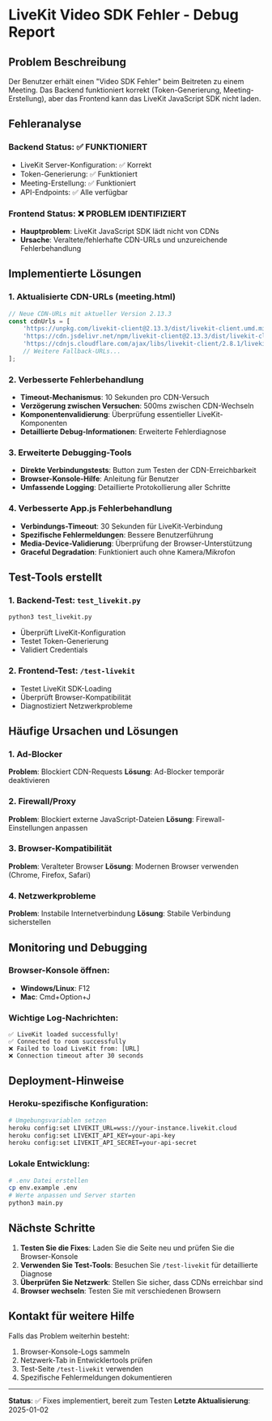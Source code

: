 # LiveKit Video SDK Fehler - Debug Report

## Problem Beschreibung

Der Benutzer erhält einen "Video SDK Fehler" beim Beitreten zu einem Meeting. Das Backend funktioniert korrekt (Token-Generierung, Meeting-Erstellung), aber das Frontend kann das LiveKit JavaScript SDK nicht laden.

## Fehleranalyse

### Backend Status: ✅ FUNKTIONIERT
- LiveKit Server-Konfiguration: ✅ Korrekt
- Token-Generierung: ✅ Funktioniert
- Meeting-Erstellung: ✅ Funktioniert
- API-Endpoints: ✅ Alle verfügbar

### Frontend Status: ❌ PROBLEM IDENTIFIZIERT
- **Hauptproblem**: LiveKit JavaScript SDK lädt nicht von CDNs
- **Ursache**: Veraltete/fehlerhafte CDN-URLs und unzureichende Fehlerbehandlung

## Implementierte Lösungen

### 1. Aktualisierte CDN-URLs (meeting.html)
```javascript
// Neue CDN-URLs mit aktueller Version 2.13.3
const cdnUrls = [
    'https://unpkg.com/livekit-client@2.13.3/dist/livekit-client.umd.min.js',
    'https://cdn.jsdelivr.net/npm/livekit-client@2.13.3/dist/livekit-client.umd.min.js',
    'https://cdnjs.cloudflare.com/ajax/libs/livekit-client/2.8.1/livekit-client.umd.min.js',
    // Weitere Fallback-URLs...
];
```

### 2. Verbesserte Fehlerbehandlung
- **Timeout-Mechanismus**: 10 Sekunden pro CDN-Versuch
- **Verzögerung zwischen Versuchen**: 500ms zwischen CDN-Wechseln
- **Komponentenvalidierung**: Überprüfung essentieller LiveKit-Komponenten
- **Detaillierte Debug-Informationen**: Erweiterte Fehlerdiagnose

### 3. Erweiterte Debugging-Tools
- **Direkte Verbindungstests**: Button zum Testen der CDN-Erreichbarkeit
- **Browser-Konsole-Hilfe**: Anleitung für Benutzer
- **Umfassende Logging**: Detaillierte Protokollierung aller Schritte

### 4. Verbesserte App.js Fehlerbehandlung
- **Verbindungs-Timeout**: 30 Sekunden für LiveKit-Verbindung
- **Spezifische Fehlermeldungen**: Bessere Benutzerführung
- **Media-Device-Validierung**: Überprüfung der Browser-Unterstützung
- **Graceful Degradation**: Funktioniert auch ohne Kamera/Mikrofon

## Test-Tools erstellt

### 1. Backend-Test: `test_livekit.py`
```bash
python3 test_livekit.py
```
- Überprüft LiveKit-Konfiguration
- Testet Token-Generierung
- Validiert Credentials

### 2. Frontend-Test: `/test-livekit`
- Testet LiveKit SDK-Loading
- Überprüft Browser-Kompatibilität
- Diagnostiziert Netzwerkprobleme

## Häufige Ursachen und Lösungen

### 1. Ad-Blocker
**Problem**: Blockiert CDN-Requests
**Lösung**: Ad-Blocker temporär deaktivieren

### 2. Firewall/Proxy
**Problem**: Blockiert externe JavaScript-Dateien
**Lösung**: Firewall-Einstellungen anpassen

### 3. Browser-Kompatibilität
**Problem**: Veralteter Browser
**Lösung**: Modernen Browser verwenden (Chrome, Firefox, Safari)

### 4. Netzwerkprobleme
**Problem**: Instabile Internetverbindung
**Lösung**: Stabile Verbindung sicherstellen

## Monitoring und Debugging

### Browser-Konsole öffnen:
- **Windows/Linux**: F12
- **Mac**: Cmd+Option+J

### Wichtige Log-Nachrichten:
```
✅ LiveKit loaded successfully!
✅ Connected to room successfully
❌ Failed to load LiveKit from: [URL]
❌ Connection timeout after 30 seconds
```

## Deployment-Hinweise

### Heroku-spezifische Konfiguration:
```bash
# Umgebungsvariablen setzen
heroku config:set LIVEKIT_URL=wss://your-instance.livekit.cloud
heroku config:set LIVEKIT_API_KEY=your-api-key
heroku config:set LIVEKIT_API_SECRET=your-api-secret
```

### Lokale Entwicklung:
```bash
# .env Datei erstellen
cp env.example .env
# Werte anpassen und Server starten
python3 main.py
```

## Nächste Schritte

1. **Testen Sie die Fixes**: Laden Sie die Seite neu und prüfen Sie die Browser-Konsole
2. **Verwenden Sie Test-Tools**: Besuchen Sie `/test-livekit` für detaillierte Diagnose
3. **Überprüfen Sie Netzwerk**: Stellen Sie sicher, dass CDNs erreichbar sind
4. **Browser wechseln**: Testen Sie mit verschiedenen Browsern

## Kontakt für weitere Hilfe

Falls das Problem weiterhin besteht:
1. Browser-Konsole-Logs sammeln
2. Netzwerk-Tab in Entwicklertools prüfen
3. Test-Seite `/test-livekit` verwenden
4. Spezifische Fehlermeldungen dokumentieren

---

**Status**: ✅ Fixes implementiert, bereit zum Testen
**Letzte Aktualisierung**: 2025-01-02 